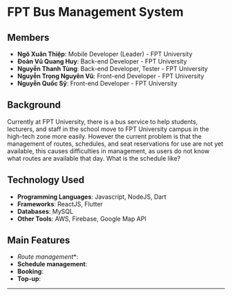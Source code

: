 # FPT Bus Management System

## Members
- **Ngô Xuân Thiệp**: Mobile Developer (Leader) - FPT University
- **Đoàn Vũ Quang Huy**: Back-end Developer - FPT University
- **Nguyễn Thanh Tùng**: Back-end Developer, Tester - FPT University
- **Nguyễn Trọng Nguyên Vũ**: Front-end Developer - FPT University
- **Nguyễn Quốc Sỹ**: Front-end Developer - FPT University

## Background

Currently at FPT University, there is a bus service to help students, lecturers, and staff in the school move to FPT University campus in the high-tech zone more easily. However the current problem is that the management of routes, schedules, and seat reservations for use are not yet available, this causes difficulties in management, as users do not know what routes are available that day. What is the schedule like?

## Technology Used

- **Programming Languages**: Javascript, NodeJS, Dart
- **Frameworks**: ReactJS, Flutter
- **Databases**: MySQL
- **Other Tools**: AWS, Firebase, Google Map API

## Main Features

- *Route management**:
- **Schedule management**:
- **Booking**:
- **Top-up**:

---
